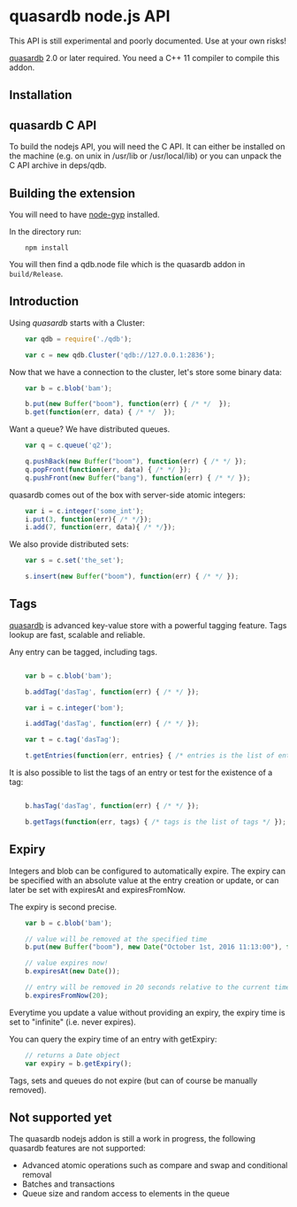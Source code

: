 # quasardb node.js API

This API is still experimental and poorly documented. Use at your own risks!

[quasardb](https://www.quasardb.net/) 2.0 or later required. You need a C++ 11 compiler to compile this addon.

## Installation

## quasardb C API

To build the nodejs API, you will need the C API. It can either be installed on the machine (e.g. on unix in /usr/lib or /usr/local/lib) or you can unpack the C API archive in deps/qdb.

## Building the extension

You will need to have [node-gyp](https://github.com/TooTallNate/node-gyp) installed.

In the directory run:

```
    npm install
```

You will then find a qdb.node file which is the quasardb addon in `build/Release`.

## Introduction

Using *quasardb* starts with a Cluster:

```javascript
    var qdb = require('./qdb');

    var c = new qdb.Cluster('qdb://127.0.0.1:2836');
```

Now that we have a connection to the cluster, let's store some binary data:

```javascript
    var b = c.blob('bam');

    b.put(new Buffer("boom"), function(err) { /* */  });
    b.get(function(err, data) { /* */  });
```

Want a queue? We have distributed queues.

```javascript
    var q = c.queue('q2');

    q.pushBack(new Buffer("boom"), function(err) { /* */ });
    q.popFront(function(err, data) { /* */ });
    q.pushFront(new Buffer("bang"), function(err) { /* */ });
```

quasardb comes out of the box with server-side atomic integers:

```javascript
    var i = c.integer('some_int');
    i.put(3, function(err){ /* */});
    i.add(7, function(err, data){ /* */});
```

We also provide distributed sets:

```javascript
    var s = c.set('the_set');

    s.insert(new Buffer("boom"), function(err) { /* */ });
```

## Tags

[quasardb](https://www.quasardb.net/) is advanced key-value store with a powerful tagging feature. Tags lookup are fast, scalable and reliable.

Any entry can be tagged, including tags.

```javascript

    var b = c.blob('bam');

    b.addTag('dasTag', function(err) { /* */ });

    var i = c.integer('bom');

    i.addTag('dasTag', function(err) { /* */ });

    var t = c.tag('dasTag');

    t.getEntries(function(err, entries} { /* entries is the list of entries */ });
```

It is also possible to list the tags of an entry or test for the existence of a tag:

```javascript

    b.hasTag('dasTag', function(err) { /* */ });

    b.getTags(function(err, tags) { /* tags is the list of tags */ });
```

## Expiry

Integers and blob can be configured to automatically expire. The expiry can be specified with an absolute value at the entry creation or update, or can
later be set with expiresAt and expiresFromNow.

The expiry is second precise.

```javascript
    var b = c.blob('bam');

    // value will be removed at the specified time
    b.put(new Buffer("boom"), new Date("October 1st, 2016 11:13:00"), function(err) { /* */  });

    // value expires now!
    b.expiresAt(new Date());

    // entry will be removed in 20 seconds relative to the current time
    b.expiresFromNow(20);
```

Everytime you update a value without providing an expiry, the expiry time is set to "infinite" (i.e. never expires).

You can query the expiry time of an entry with getExpiry:

```javascript
    // returns a Date object
    var expiry = b.getExpiry();
```

Tags, sets and queues do not expire (but can of course be manually removed).

## Not supported yet

The quasardb nodejs addon is still a work in progress, the following quasardb features are not supported:

 * Advanced atomic operations such as compare and swap and conditional removal
 * Batches and transactions
 * Queue size and random access to elements in the queue

